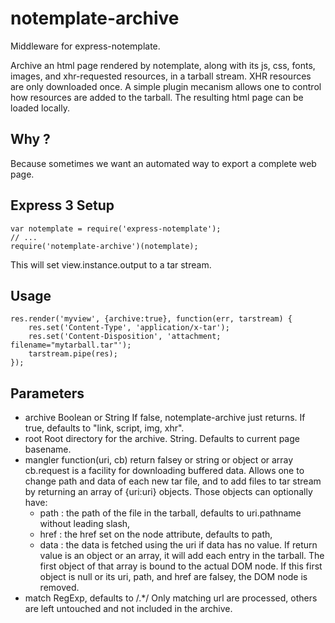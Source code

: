 notemplate-archive
==================

Middleware for express-notemplate.

Archive an html page rendered by notemplate, along with its js, css,
fonts, images, and xhr-requested resources, in a tarball stream.
XHR resources are only downloaded once.
A simple plugin mecanism allows one to control how resources are added
to the tarball.
The resulting html page can be loaded locally.

Why ?
-----

Because sometimes we want an automated way to export a complete web page.


Express 3 Setup
---------------

	var notemplate = require('express-notemplate');
	// ...
	require('notemplate-archive')(notemplate);

This will set view.instance.output to a tar stream.


Usage
-----

	res.render('myview', {archive:true}, function(err, tarstream) {
		res.set('Content-Type', 'application/x-tar');
		res.set('Content-Disposition', 'attachment; filename="mytarball.tar"');
		tarstream.pipe(res);
	});


Parameters
----------

* archive
  Boolean or String
  If false, notemplate-archive just returns.
  If true, defaults to "link, script, img, xhr".
* root
  Root directory for the archive.
  String. Defaults to current page basename.
* mangler
	function(uri, cb) return falsey or string or object or array
	cb.request is a facility for downloading buffered data.
	Allows one to change path and data of each new tar file,
	and to add files to tar stream by returning an array of
	{uri:uri} objects. Those objects can optionally have:
	- path : the path of the file in the tarball, defaults to uri.pathname
	  without leading slash,
	- href : the href set on the node attribute, defaults to path,
	- data : the data is fetched using the uri if data has no value.
	If return value is an object or an array, it will add each entry
	in the tarball.
	The first object of that array is bound to the actual DOM node.
	If this first object is null or its uri, path, and href are falsey,
	the DOM node is removed.
* match
  RegExp, defaults to /.*/
	Only matching url are processed, others are left untouched and not
	included in the archive.
